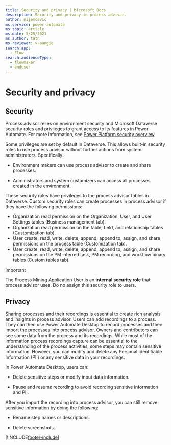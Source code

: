 ```yaml
---
title: Security and privacy | Microsoft Docs
description: Security and privacy in process advisor.
author: nijemcevic 
ms.service: power-automate
ms.topic: article
ms.date: 5/25/2021
ms.author: tatn
ms.reviewer: v-aangie
search.app: 
  - Flow
search.audienceType: 
  - flowmaker
  - enduser
---
```


# Security and privacy

## Security

Process advisor relies on environment security and Microsoft Dataverse security roles and privileges to grant access to its features in Power Automate. For more information, see [Power Platform security overview](/power-platform/admin/wp-security).

Some privileges are set by default in Dataverse. This allows built-in security roles to use process advisor without further actions from system administrators. Specifically:

- Environment makers can use process advisor to create and share processes.

- Administrators and system customizers can access all processes created in the environment.


These security roles have privileges to the process advisor tables in Dataverse. Custom security roles can create processes in process advisor if they have the following permissions:

- Organization read permission on the Organization, User, and User Settings tables (Business management tab).
- Organization read permission on the table, field, and relationship tables (Customization tab).
- User create, read, write, delete, append, append to, assign, and share permissions on the process table (Customization tab).
- User create, read, write, delete, append, append to, assign, and share permissions on the PM inferred task, PM recording, and workflow binary tables (Custom tables tab).

> [!IMPORTANT]
> The Process Mining Application User is an **internal security role** that process advisor uses. Do no assign this security role to users.

## Privacy

Sharing processes and their recordings is essential to create rich analysis and insights in process advisor. Users can add recordings to a process. They can then use Power Automate Desktop to record processes and then import the processes into process advisor. Owners and contributors can see some data from the process and its recordings.
While most of the information process recordings capture can be essential to the understanding of the process activities, some steps may contain sensitive information. However, you can modify and delete any Personal Identifiable Information (PII) or any sensitive data in your recordings.

In Power Automate Desktop, users can:

- Delete sensitive steps or modify input data information.

- Pause and resume recording to avoid recording sensitive information and PII.

After you import the recording into process advisor, you can still remove sensitive information by doing the following:

- Rename step names or descriptions.

- Delete screenshots.

[!INCLUDE[footer-include](includes/footer-banner.md)]
